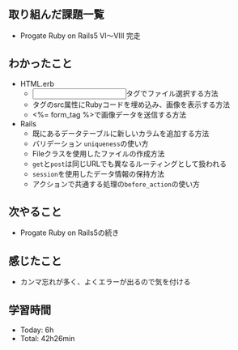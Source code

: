 ## 取り組んだ課題一覧
- Progate Ruby on Rails5 Ⅵ〜Ⅷ  完走
## わかったこと
- HTML.erb
  - <input>タグでファイル選択する方法
  - <img>タグのsrc属性にRubyコードを埋め込み、画像を表示する方法
  - <%= form_tag %>で画像データを送信する方法
- Rails
  - 既にあるデータテーブルに新しいカラムを追加する方法
  - バリデーション `uniqueness`の使い方
  - Fileクラスを使用したファイルの作成方法
  - `get`と`post`は同じURLでも異なるルーティングとして扱われる
  - `session`を使用したデータ情報の保持方法
  - アクションで共通する処理の`before_action`の使い方
## 次やること
- Progate Ruby on Rails5の続き
## 感じたこと
- カンマ忘れが多く、よくエラーが出るので気を付ける
## 学習時間
- Today: 6h
- Total: 42h26min
